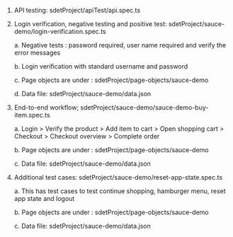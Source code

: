 1.	API testing:  sdetProject/apiTest/api.spec.ts

2.	Login verification, negative testing and positive test: sdetProject/sauce-demo/login-verification.spec.ts

    a.	Negative tests : password required, user name required and verify the error messages

    b.	Login verification with standard username and password

    c.	Page objects are under : sdetProject/page-objects/sauce-demo

    d. 	Data file: sdetProject/sauce-demo/data.json
    
3.	End-to-end workflow; sdetProject/sauce-demo/sauce-demo-buy-item.spec.ts

    a.	Login > Verify the product > Add item to cart  >  Open shopping cart > Checkout > Checkout overview > Complete order

    b.	Page objects are under : sdetProject/page-objects/sauce-demo

    c.	Data file: sdetProject/sauce-demo/data.json
    
4.	Additional test cases: sdetProject/sauce-demo/reset-app-state.spec.ts

    a.	This has test cases to test continue shopping, hamburger menu, reset app state and logout

    b.	Page objects are under : sdetProject/page-objects/sauce-demo
    
    c.	Data file: sdetProject/sauce-demo/data.json